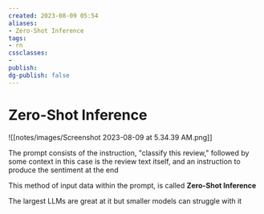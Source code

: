 ```yaml
---
created: 2023-08-09 05:54
aliases: 
- Zero-Shot Inference
tags:
- rn
cssclasses:
- 
publish:
dg-publish: false
---
```


<!-- 
tags: 
-->

<!--internal
parent:: [[20230809055132 In-Context Learning (ICL)]]
child:: [[]]
related:: [[]]
-->

<!--external
- [ ] []()
-->

# Zero-Shot Inference

![[notes/images/Screenshot 2023-08-09 at 5.34.39 AM.png]]

The prompt consists of the instruction, "classify this review," followed by some context in this case is the review text itself, and an instruction to produce the sentiment at the end

This method of input data within the prompt, is called **Zero-Shot Inference**

The largest LLMs are great at it but smaller models can struggle with it